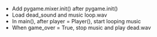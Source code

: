 - Add pygame.mixer.init() after pygame.init()
- Load dead_sound and music loop.wav
- In main(), after player = Player(), start looping music
- When game_over = True, stop music and play dead.wav
